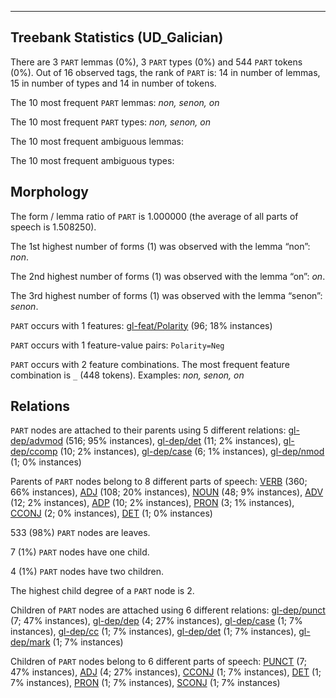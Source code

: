 

--------------------------------------------------------------------------------

## Treebank Statistics (UD_Galician)

There are 3 `PART` lemmas (0%), 3 `PART` types (0%) and 544 `PART` tokens (0%).
Out of 16 observed tags, the rank of `PART` is: 14 in number of lemmas, 15 in number of types and 14 in number of tokens.

The 10 most frequent `PART` lemmas: <em>non, senon, on</em>

The 10 most frequent `PART` types:  <em>non, senon, on</em>

The 10 most frequent ambiguous lemmas: 

The 10 most frequent ambiguous types:  



## Morphology

The form / lemma ratio of `PART` is 1.000000 (the average of all parts of speech is 1.508250).

The 1st highest number of forms (1) was observed with the lemma “non”: <em>non</em>.

The 2nd highest number of forms (1) was observed with the lemma “on”: <em>on</em>.

The 3rd highest number of forms (1) was observed with the lemma “senon”: <em>senon</em>.

`PART` occurs with 1 features: [gl-feat/Polarity]() (96; 18% instances)

`PART` occurs with 1 feature-value pairs: `Polarity=Neg`

`PART` occurs with 2 feature combinations.
The most frequent feature combination is `_` (448 tokens).
Examples: <em>non, senon, on</em>


## Relations

`PART` nodes are attached to their parents using 5 different relations: [gl-dep/advmod]() (516; 95% instances), [gl-dep/det]() (11; 2% instances), [gl-dep/ccomp]() (10; 2% instances), [gl-dep/case]() (6; 1% instances), [gl-dep/nmod]() (1; 0% instances)

Parents of `PART` nodes belong to 8 different parts of speech: [VERB]() (360; 66% instances), [ADJ]() (108; 20% instances), [NOUN]() (48; 9% instances), [ADV]() (12; 2% instances), [ADP]() (10; 2% instances), [PRON]() (3; 1% instances), [CCONJ]() (2; 0% instances), [DET]() (1; 0% instances)

533 (98%) `PART` nodes are leaves.

7 (1%) `PART` nodes have one child.

4 (1%) `PART` nodes have two children.

The highest child degree of a `PART` node is 2.

Children of `PART` nodes are attached using 6 different relations: [gl-dep/punct]() (7; 47% instances), [gl-dep/dep]() (4; 27% instances), [gl-dep/case]() (1; 7% instances), [gl-dep/cc]() (1; 7% instances), [gl-dep/det]() (1; 7% instances), [gl-dep/mark]() (1; 7% instances)

Children of `PART` nodes belong to 6 different parts of speech: [PUNCT]() (7; 47% instances), [ADJ]() (4; 27% instances), [CCONJ]() (1; 7% instances), [DET]() (1; 7% instances), [PRON]() (1; 7% instances), [SCONJ]() (1; 7% instances)

